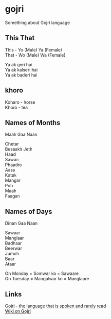 # gojri
Something about Gojri language

## This That    

This - Yo (Male) Ya (Female)   
That - Wo (Male) Wa (Female)   

Ya ak geri hai   
Ya ak kalseri hai   
Ya ak baderi hai   

## khoro   

Koharo - horse   
Khoro - tea   

## Names of Months    

Maah Gaa Naan    

Chetar   
Besaakh
Jeth   
Haad    
Sawan    
Phaadro    
Aasu    
Katak    
Mangar    
Poh   
Maah   
Faagan   

## Names of Days 

Dinan Gaa Naan   

Sawaar   
Manglaar   
Badhaar   
Beerwar   
Jumoh   
Baar   
Ataar   

On Monday = Somwar ko = Sawaare   
On Tuesday = Mangalwar ko = Manglaare   

## Links   

[Gojri - the language that is spoken and rarely read](https://www.hindustantimes.com/books/gojri-the-language-that-s-spoken-but-rarely-read/story-Y6Ci7JnfCHqfvKGbbyy33H.html)   
[Wiki on Gojri](https://en.wikipedia.org/wiki/Gujari_language)    
